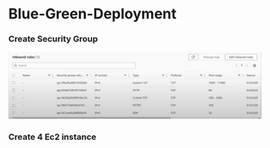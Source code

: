 # Blue-Green-Deployment

### Create Security Group

![1731052796586](image/README/1731052796586.png)

### Create 4 Ec2 instance
